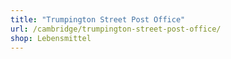 ```yaml
---
title: "Trumpington Street Post Office"
url: /cambridge/trumpington-street-post-office/
shop: Lebensmittel
---
```

